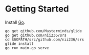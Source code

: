 # Getting Started

Install [Go](golang.org).

```
go get github.com/Masterminds/glide
go get github.com/nii236/srs
cd $GOPATH/src/github.com/nii236/srs
glide install
go run main.go serve
```
